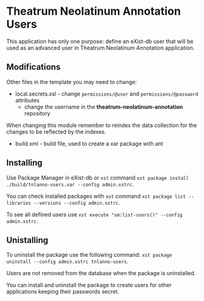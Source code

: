 # Theatrum Neolatinum Annotation Users

This application has only one purpose: define an eXist-db user that will be used as an advanced user in Theatrum Neolatinum Annotation application.

## Modifications

Other files in the template you may need to change:

* local.secrets.xsl - change `permissions/@user` and `permissions/@password` attributes
  * change the username in the **theatrum-neolatinum-annotation** repository

When changing this module remember to reindex the data collection for the changes to be reflected by the indexes.

* build.xml - build file, used to create a xar package with ant

## Installing

Use Package Manager in eXist-db or `xst` command `xst package install ./build/tnlanno-users.xar --config admin.xstrc`.

You can check installed packages with `xst` command `xst package list --libraries --versions --config admin.xstrc`.

To see all defined users use `xst execute "sm:list-users()" --config admin.xstrc`.

## Unistalling

To uninstall the package use the following command: `xst package uninstall --config admin.xstrc tnlanno-users`.

Users are not removed from the database when the package is uninstalled.

You can install and uninstall the package to create users for other applications keeping their passwords secret.
